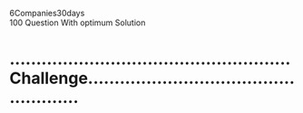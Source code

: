 6Companies30days <br>
 100 Question With optimum Solution
<h1>.....................................................Challenge....................................................</h1>
